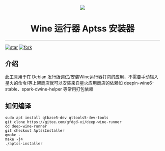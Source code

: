<p width=100px align="center"><img src="https://storage.deepin.org/thread/202208031419283599_deepin-wine-runner.png"></p>
<h1 align="center">Wine 运行器 Aptss 安装器</h1>
<hr>
<a href='https://gitee.com/gfdgd-xi/deep-wine-runner/stargazers'><img src='https://gitee.com/gfdgd-xi/deep-wine-runner/badge/star.svg?theme=dark' alt='star'></img></a>
<a href='https://gitee.com/gfdgd-xi/deep-wine-runner/members'><img src='https://gitee.com/gfdgd-xi/deep-wine-runner/badge/fork.svg?theme=dark' alt='fork'></img></a>

## 介绍
此工具用于在 Debian 发行版调试/安装Wine运行器打包的应用，不需要手动输入星火的命令/等上架商店就可以安装来自星火应用商店的依赖如 deepin-wine6-stable、spark-dwine-helper 等常用打包依赖  
## 如何编译
```
sudo apt install qtbase5-dev qttools5-dev-tools
git clone https://gitee.com/gfdgd-xi/deep-wine-runner
cd deep-wine-runner
git checkout AptssInstaller
qmake .
make -j4
./aptss-installer
```